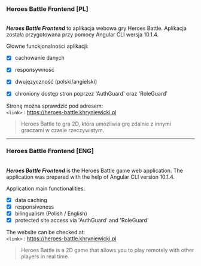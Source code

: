 ### Heroes Battle Frontend [PL]

\
***Heroes Battle Frontend*** to aplikacja webowa gry Heroes Battle. Aplikacja została przygotowana przy pomocy Angular CLI wersja 10.1.4.

Głowne funckjonalności aplikacji: 
- [x] cachowanie danych
- [x] responsywność
- [x] dwujęzyczność (polski/angielski)
- [x] chroniony dostęp stron poprzez 'AuthGuard' oraz 'RoleGuard'
  

Stronę można sprawdzić pod adresem:
\
`<link>` : https://heroes-battle.khryniewicki.pl
 
 > Heroes Battle to gra 2D, która umożliwia grę zdalnie z innymi graczami w czasie rzeczywistym.  
----

### Heroes Battle Frontend [ENG]

\
***Heroes Battle Frontend*** is the Heroes Battle game web application. The application was prepared with the help of Angular CLI version 10.1.4.

Application main functionalities:
- [x] data caching
- [x] responsiveness
- [x] bilingualism (Polish / English)
- [x] protected site access via 'AuthGuard' and 'RoleGuard'

The website can be checked at:
\
`<link>` : https://heroes-battle.khryniewicki.pl

> Heroes Battle is a 2D game that allows you to play remotely with other players in real time.
